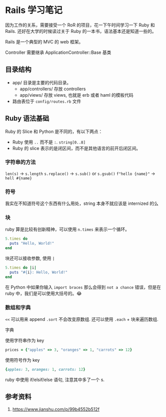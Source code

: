 # Rails 学习笔记

因为工作的关系，需要接受一个 RoR 的项目，花一下午时间学习一下 Ruby 和 Rails. 还好在大学的时候读过关于 Ruby 的一本书，语法基本还是知道一些的。

Rails 是一个典型的 MVC 的 web 框架。

Controller 需要继承 ApplicationController::Base 基类

## 目录结构
- app/ 目录是主要的代码目录。
  - app/controllers/ 存放 controllers
  - app/views/ 存放 views, 也就是 erb 或者 haml 的模板代码
- 路由表位于 `config/routes.rb` 文件

## Ruby 语法基础

Ruby 的 Slice 和 Python 是不同的，有以下两点：

- Ruby 使用 `..` 而不是 `:`. `string[0..8]`
- Ruby 的 slice 表示的是闭区间，而不是其他语言的前开后闭区间。

### 字符串的方法

`len(s)` -> `s.length`
`s.replace()` -> `s.sub()` or `s.gsub()`
`f"hello {name}"` -> `hell #{name}`

### 符号

我实在不知道符号这个东西有什么用处，string 本身不就应该是 internized 的么

### 块

ruby 算是比较有创新精神，可以使用 `n.times` 来表示一个循环。

```ruby
5.times do
  puts "Hello, World!"
end
```

块还可以接收参数, 使用  `|`

```ruby
5.times do |i|
  puts "#{i}: Hello, World!"
end
```

在 Python 中如果你输入 `import braces` 那么会得到 `not a chance` 错误，但是在 ruby 中，我们是可以使用大括号的。😂

### 数组和字典

`<<` 可以用来 append
`.sort` 不会改变原数组.
还可以使用 `.each` + 块来遍历数组.

字典

使用字符串作为 key
 
```ruby
prices = {"apples" => 3, "oranges" => 1, "carrots" => 12}
```

使用符号作为 key

```ruby
{apples: 3, oranges: 1, carrots: 12}
```

ruby 中使用 if/elsif/else 语句, 注意其中多了一个 s.

## 参考资料

1. https://www.jianshu.com/p/99b4552b512f